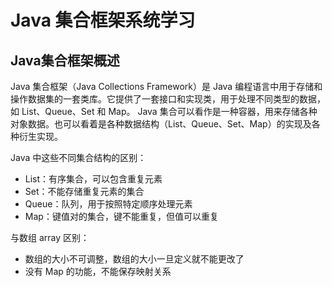 # Java 集合框架系统学习

## Java集合框架概述

Java 集合框架（Java Collections Framework）是 Java 编程语言中用于存储和操作数据集的一套类库。它提供了一套接口和实现类，用于处理不同类型的数据，如 List、Queue、Set 和 Map。
Java 集合可以看作是一种容器，用来存储各种对象数据。也可以看着是各种数据结构（List、Queue、Set、Map）的实现及各种衍生实现。

Java 中这些不同集合结构的区别：
- List：有序集合，可以包含重复元素
- Set：不能存储重复元素的集合
- Queue：队列，用于按照特定顺序处理元素
- Map：键值对的集合，键不能重复，但值可以重复

与数组 array 区别：
- 数组的大小不可调整，数组的大小一旦定义就不能更改了
- 没有 Map 的功能，不能保存映射关系

